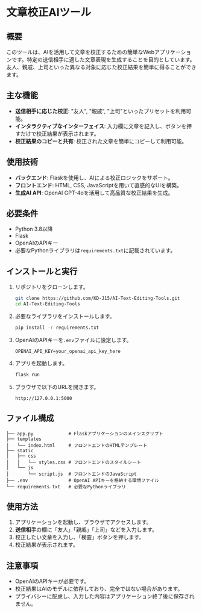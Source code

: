 # 文章校正AIツール

## 概要
このツールは、AIを活用して文章を校正するための簡単なWebアプリケーションです。特定の送信相手に適した文章表現を生成することを目的としています。友人、親戚、上司といった異なる対象に応じた校正結果を簡単に得ることができます。

## 主な機能
- **送信相手に応じた校正**: "友人", "親戚", "上司"といったプリセットを利用可能。
- **インタラクティブなインターフェイス**: 入力欄に文章を記入し、ボタンを押すだけで校正結果が表示されます。
- **校正結果のコピーと共有**: 校正された文章を簡単にコピーして利用可能。

## 使用技術
- **バックエンド**: Flaskを使用し、AIによる校正ロジックをサポート。
- **フロントエンド**: HTML, CSS, JavaScriptを用いて直感的なUIを構築。
- **生成AI API**: OpenAI GPT-4oを活用して高品質な校正結果を生成。

## 必要条件
- Python 3.8以降
- Flask
- OpenAIのAPIキー
- 必要なPythonライブラリは`requirements.txt`に記載されています。

## インストールと実行
1. リポジトリをクローンします。
   ```bash
   git clone https://github.com/KD-J15/AI-Text-Editing-Tools.git
   cd AI-Text-Editing-Tools
   ```
2. 必要なライブラリをインストールします。
   ```bash
   pip install -r requirements.txt
   ```
3. OpenAIのAPIキーを`.env`ファイルに設定します。
   ```
   OPENAI_API_KEY=your_openai_api_key_here
   ```
4. アプリを起動します。
   ```bash
   flask run
   ```
5. ブラウザで以下のURLを開きます。
   ```
   http://127.0.0.1:5000
   ```

## ファイル構成
```
├── app.py             # Flaskアプリケーションのメインスクリプト
├── templates
│   └── index.html     # フロントエンドのHTMLテンプレート
├── static
│   ├── css
│   │   └── styles.css # フロントエンドのスタイルシート
│   └── js
│       └── script.js  # フロントエンドのJavaScript
├── .env               # OpenAI APIキーを格納する環境ファイル
└── requirements.txt   # 必要なPythonライブラリ
```

## 使用方法
1. アプリケーションを起動し、ブラウザでアクセスします。
2. **送信相手**の欄に「友人」「親戚」「上司」などを入力します。
3. 校正したい文章を入力し、「検査」ボタンを押します。
4. 校正結果が表示されます。

## 注意事項
- OpenAIのAPIキーが必要です。
- 校正結果はAIのモデルに依存しており、完全ではない場合があります。
- プライバシーに配慮し、入力した内容はアプリケーション終了後に保存されません。